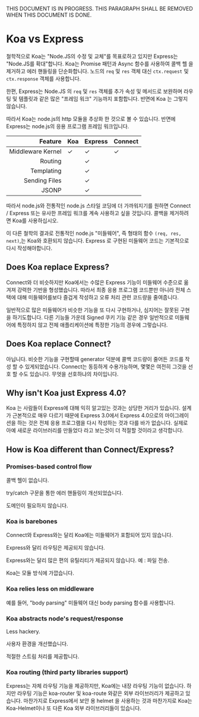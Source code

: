 THIS DOCUMENT IS IN PROGRESS. THIS PARAGRAPH SHALL BE REMOVED WHEN THIS DOCUMENT IS DONE.

# Koa vs Express

  철학적으로 Koa는 "Node.JS의 수정 및 교체"를 목표로하고 있지만 Express는 "Node.JS를 확대"합니다. 
  Koa는 Promise 패턴과 Async 함수를 사용하여 콜백 헬 을 제거하고 에러 핸들링을 단순화합니다. 
  노드의 `req` 및 `res` 객체 대신 `ctx.request` 및 `ctx.response` 객체를 사용합니다.

  한편, Express는 Node.JS 의 `req` 및 `res` 객체를 추가 속성 및 메서드로 보완하며 라우팅 및 템플릿과 같은 많은 "프레임 워크" 기능까지 포함합니다. 반면에 Koa 는 그렇지 않습니다.

  따라서 Koa는 node.js의 http 모듈을 추상화 한 것으로 볼 수 있습니다. 반면에 Express는 node.js의 응용 프로그램 프레임 워크입니다.

| Feature           | Koa | Express | Connect |
|------------------:|-----|---------|---------|
| Middleware Kernel | ✓   | ✓       | ✓       |
| Routing           |     | ✓       |         |
| Templating        |     | ✓       |         |
| Sending Files     |     | ✓       |         |
| JSONP             |     | ✓       |         |

  따라서 node.js와 전통적인 node.js 스타일 코딩에 더 가까워지기를 원하면 Connect / Express 또는 유사한 프레임 워크를 계속 사용하고 싶을 것입니다. 
  콜백을 제거하려면 Koa를 사용하십시오.

  이 다른 철학의 결과로 전통적인 node.js "미들웨어", 즉 형태의 함수 `(req, res, next)`,는 Koa와 호환되지 않습니다. Express 로 구현된 미들웨어 코드는 기본적으로 다시 작성해야합니다.

## Does Koa replace Express?

  Connect와 더 비슷하지만 Koa에서는 수많은 Express 기능이 미들웨어 수준으로 옮겨져 강력한 기반을 형성했습니다. 
  따라서 최종 응용 프로그램 코드뿐만 아니라 전체 스택에 대해 미들웨어를보다 즐겁게 작성하고 오류 처리 관련 코드량을 줄여줍니다.

  일반적으로 많은 미들웨어가 비슷한 기능을 또 다시 구현하거나, 심지어는 잘못된 구현을 하기도합니다.
  다른 기능들 가운데 Signed 쿠키 기능 같은 경우 일반적으로 미들웨어에 특정하지 않고 전체 애플리케이션에 특정한 기능의 경우에 그렇습니다.

## Does Koa replace Connect?

  아닙니다.
  비슷한 기능을 구현할때 generator 덕분에 콜백 코드량이 줄어든 코드를 작성 할 수 있게되었습니다. 
  Connect는 동등하게 수용가능하며, 몇몇은  여전히 그것을 선호 할 수도 있습니다.
  무엇을 선호하냐의 차이입니다.

## Why isn't Koa just Express 4.0?

  Koa 는 사람들이 Express에 대해 익히 알고있는 것과는 상당한 거리가 있습니다. 
  설계가 근본적으로 매우 다르기 때문에 Express 3.0에서 Express 4.0으로의 마이그레이션을 하는 것은 전체 응용 프로그램을 다시 작성하는 것과 다를 바가 없습니다.
  실제로 아예 새로운 라이브러리를 만들었다 라고 보는것이 더 적절할 것이라고 생각합니다.

## How is Koa different than Connect/Express?

### Promises-based control flow

  콜백 헬이 없습니다.

  try/catch 구문을 통한 에러 핸들링이 개선되었습니다. 

  도메인이 필요하지 않습니다.

### Koa is barebones

  Connect와 Express와는 달리 Koa에는 미들웨어가 포함되어 있지 않습니다.

  Express와 달리 라우팅은 제공되지 않습니다.
  
  Express와는 달리 많은 편의 유틸리티가 제공되지 않습니다. 예 : 파일 전송.
  
  Koa는 모듈 방식에 가깝습니다.

### Koa relies less on middleware

  예를 들어, "body parsing" 미들웨어 대신 body parsing 함수를 사용합니다.

### Koa abstracts node's request/response

  Less hackery.

  사용자 환경을 개선했습니다.

  적절한 스트림 처리를 제공합니다.
  
### Koa routing (third party libraries support)

  Express는 자체 라우팅 기능을 제공하지만, Koa에는 내장 라우팅 기능이 없습니다. 
  하지만 라우팅 기능은 koa-router 및 koa-route 와같은 외부 라이브러리가 제공하고 있습니다. 
  마찬가지로 Express에서 보안 용 helmet 을 사용하는 것과 마찬가지로 Koa는 Koa-Helmet이나 또 다른 Koa 외부 라이브러리들이 있습니다.
